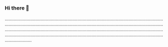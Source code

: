 ### Hi there 👋

.....................................................................................................................................................................................................................................................................................................................................................................................................................................................................................................................................